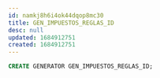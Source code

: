 ```yaml
---
id: namkj8h6i4ok44dqop8mc30
title: GEN_IMPUESTOS_REGLAS_ID
desc: null
updated: 1684912751
created: 1684912751
---
```



```sql
CREATE GENERATOR GEN_IMPUESTOS_REGLAS_ID;
```
